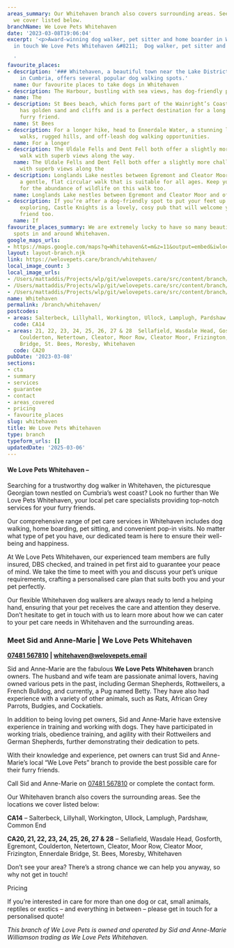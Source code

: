 ```yaml
---
areas_summary: Our Whitehaven branch also covers surrounding areas. See the locations
  we cover listed below.
branchName: We Love Pets Whitehaven
date: '2023-03-08T19:06:04'
excerpt: '<p>Award-winning dog walker, pet sitter and home boarder in Whitehaven Get
  in touch We Love Pets Whitehaven &#8211;  Dog walker, pet sitter and dog boarder&hellip;</p>

  '
favourite_places:
- description: '### Whitehaven, a beautiful town near the Lake District National Park
    in Cumbria, offers several popular dog walking spots.'
  name: Our favourite places to take dogs in Whitehaven
- description: The Harbour, bustling with sea views, has dog-friendly pubs and cafes.
  name: The
- description: St Bees beach, which forms part of the Wainright’s Coast to Coast walk,
    has golden sand and cliffs and is a perfect destination for a long walk with your
    furry friend.
  name: St Bees
- description: For a longer hike, head to Ennerdale Water, a stunning lake with woodland
    walks, rugged hills, and off-leash dog walking opportunities.
  name: For a longer
- description: The Uldale Fells and Dent Fell both offer a slightly more challenging
    walk with superb views along the way.
  name: The Uldale Fells and Dent Fell both offer a slightly more challenging walk
    with superb views along the
- description: Longlands Lake nestles between Egremont and Cleator Moor and offers
    a gentle, flat circular walk that is suitable for all ages. Keep your eyes peeled
    for the abundance of wildlife on this walk too.
  name: Longlands Lake nestles between Egremont and Cleator Moor and offers a
- description: If you’re after a dog-friendly spot to put your feet up after all that
    exploring, Castle Knights is a lovely, cosy pub that will welcome your four-legged
    friend too.
  name: If
favourite_places_summary: We are extremely lucky to have so many beautiful dog walking
  spots in and around Whitehaven.
google_maps_urls:
- https://maps.google.com/maps?q=Whitehaven&t=m&z=11&output=embed&iwloc=near
layout: layout-branch.njk
link: https://welovepets.care/branch/whitehaven/
local_image_count: 3
local_image_urls:
- /Users/mattaddis/Projects/wlp/git/welovepets.care/src/content/branch/images/whitehaven/Whitehaven-2-scaled.jpg
- /Users/mattaddis/Projects/wlp/git/welovepets.care/src/content/branch/images/whitehaven/Whitehaven-scaled.jpg
- /Users/mattaddis/Projects/wlp/git/welovepets.care/src/content/branch/images/whitehaven/1-3-min-1-scaled.jpg
name: Whitehaven
permalink: /branch/whitehaven/
postcodes:
- areas: Salterbeck, Lillyhall, Workington, Ullock, Lamplugh, Pardshaw, Common End
  code: CA14
- areas: 21, 22, 23, 24, 25, 26, 27 & 28  Sellafield, Wasdale Head, Gosforth, Egremont,
    Coulderton, Netertown, Cleator, Moor Row, Cleator Moor, Frizington, Ennerdale
    Bridge, St. Bees, Moresby, Whitehaven
  code: CA20
pubDate: '2023-03-08'
sections:
- cta
- summary
- services
- guarantee
- contact
- areas_covered
- pricing
- favourite_places
slug: whitehaven
title: We Love Pets Whitehaven
type: branch
typeform_urls: []
updatedDate: '2025-03-06'
---
```


#### **We Love Pets Whitehaven –**

Searching for a trustworthy dog walker in Whitehaven, the picturesque Georgian town nestled on Cumbria’s west coast? Look no further than We Love Pets Whitehaven, your local pet care specialists providing top-notch services for your furry friends.

Our comprehensive range of pet care services in Whitehaven includes dog walking, home boarding, pet sitting, and convenient pop-in visits. No matter what type of pet you have, our dedicated team is here to ensure their well-being and happiness.

At We Love Pets Whitehaven, our experienced team members are fully insured, DBS checked, and trained in pet first aid to guarantee your peace of mind. We take the time to meet with you and discuss your pet’s unique requirements, crafting a personalised care plan that suits both you and your pet perfectly.

Our flexible Whitehaven dog walkers are always ready to lend a helping hand, ensuring that your pet receives the care and attention they deserve. Don’t hesitate to get in touch with us to learn more about how we can cater to your pet care needs in Whitehaven and the surrounding areas.

### **Meet Sid and Anne-Marie | We Love Pets Whitehaven**

**[07481 567810](tel:07481567810) | [whitehaven@welovepets.email](mailto:whitehaven@welovepets.email)**

Sid and Anne-Marie are the fabulous **We Love Pets Whitehaven** branch owners. The husband and wife team are passionate animal lovers, having owned various pets in the past, including German Shepherds, Rottweilers, a French Bulldog, and currently, a Pug named Betty. They have also had experience with a variety of other animals, such as Rats, African Grey Parrots, Budgies, and Cockatiels.

In addition to being loving pet owners, Sid and Anne-Marie have extensive experience in training and working with dogs. They have participated in working trials, obedience training, and agility with their Rottweilers and German Shepherds, further demonstrating their dedication to pets.

With their knowledge and experience, pet owners can trust Sid and Anne-Marie’s local “We Love Pets” branch to provide the best possible care for their furry friends.

Call Sid and Anne-Marie on [07481 567810](tel:07481567810) or complete the contact form.

Our Whitehaven branch also covers the surrounding areas. See the locations we cover listed below:

**CA14** – Salterbeck, Lillyhall, Workington, Ullock, Lamplugh, Pardshaw, Common End

**CA20, 21, 22, 23, 24, 25, 26, 27 & 28** – Sellafield, Wasdale Head, Gosforth, Egremont, Coulderton, Netertown, Cleator, Moor Row, Cleator Moor, Frizington, Ennerdale Bridge, St. Bees, Moresby, Whitehaven

Don’t see your area? There’s a strong chance we can help you anyway, so why not get in touch!

Pricing

If you’re interested in care for more than one dog or cat, small animals, reptiles or exotics – and everything in between – please get in touch for a personalised quote!

*This branch of We Love Pets is owned and operated by Sid and Anne-Marie Williamson trading as We Love Pets Whitehaven.*

